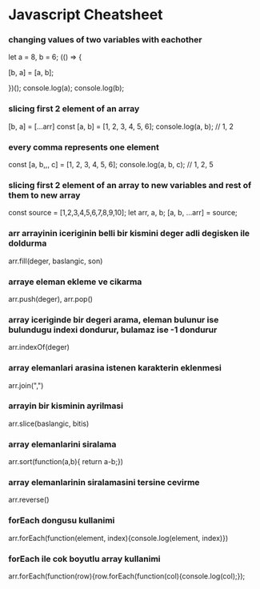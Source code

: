 # Javascript Cheatsheet

### changing values of two variables with eachother

let a = 8, b = 6;
(() => {

[b, a] = [a, b];

})();
console.log(a);
console.log(b);

### slicing first 2 element of an array

[b, a] = [...arr]
const [a, b] = [1, 2, 3, 4, 5, 6];
console.log(a, b); // 1, 2

### every comma represents one element

const [a, b,,, c] = [1, 2, 3, 4, 5, 6];
console.log(a, b, c); // 1, 2, 5

### slicing first 2 element of an array to new variables and rest of them to new array

const source = [1,2,3,4,5,6,7,8,9,10];
let arr, a, b;
[a, b, ...arr] = source;

### arr arrayinin iceriginin belli bir kismini deger adli degisken ile doldurma

arr.fill(deger, baslangic, son)

### arraye eleman ekleme ve cikarma

arr.push(deger), arr.pop()

### array iceriginde bir degeri arama, eleman bulunur ise bulundugu indexi dondurur, bulamaz ise -1 dondurur

arr.indexOf(deger)

### array elemanlari arasina istenen karakterin eklenmesi

arr.join(",")

### arrayin bir kisminin ayrilmasi

arr.slice(baslangic, bitis)

### array elemanlarini siralama

arr.sort(function(a,b){ return a-b;})

### array elemanlarinin siralamasini tersine cevirme

arr.reverse()

### forEach dongusu kullanimi

arr.forEach(function(element, index){console.log(element, index)})

### forEach ile cok boyutlu array kullanimi

arr.forEach(function(row){row.forEach(function(col){console.log(col);});
